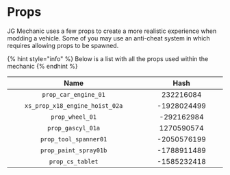 # Props

JG Mechanic uses a few props to create a more realistic experience when modding a vehicle. Some of you may use an anti-cheat system in which requires allowing props to be spawned.

{% hint style="info" %}
Below is a list with all the props used within the mechanic
{% endhint %}

<table><thead><tr><th width="350" align="center">Name</th><th width="230" align="center">Hash</th></tr></thead><tbody><tr><td align="center"><code>prop_car_engine_01</code></td><td align="center">232216084</td></tr><tr><td align="center"><code>xs_prop_x18_engine_hoist_02a</code></td><td align="center">-1928024499</td></tr><tr><td align="center"><code>prop_wheel_01</code></td><td align="center">-292162984</td></tr><tr><td align="center"><code>prop_gascyl_01a</code></td><td align="center">1270590574</td></tr><tr><td align="center"><code>prop_tool_spanner01</code></td><td align="center">-2050576199</td></tr><tr><td align="center"><code>prop_paint_spray01b</code></td><td align="center">-1788911489</td></tr><tr><td align="center"><code>prop_cs_tablet</code></td><td align="center">-1585232418</td></tr></tbody></table>
